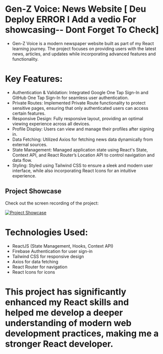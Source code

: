 # Gen-Z Voice: News Website [ Deu Deploy ERROR I Add a vedio For showcasing-- Dont Forget To Check]

- Gen-Z Voice is a modern newspaper website built as part of my React learning journey. The project focuses on providing users with the latest news, articles, and updates while incorporating advanced features and functionality.

# Key Features:

- Authentication & Validation: Integrated Google One Tap Sign-In and GitHub One Tap Sign-In for seamless user authentication.
- Private Routes: Implemented Private Route functionality to protect sensitive pages, ensuring that only authenticated users can access certain features.
- Responsive Design: Fully responsive layout, providing an optimal viewing experience across all devices.
- Profile Display: Users can view and manage their profiles after signing in.
- Data Fetching: Utilized Axios for fetching news data dynamically from external sources.
- State Management: Managed application state using React's State, Context API, and React Router’s Location API to control navigation and data flow.
- Styling: Styled using Tailwind CSS to ensure a sleek and modern user interface, while also incorporating React Icons for an intuitive experience.

## Project Showcase

Check out the screen recording of the project:

[![Project Showcase](https://img.youtube.com/vi/djO634BnDFY/maxresdefault.jpg)](https://www.youtube.com/watch?v=djO634BnDFY)

# Technologies Used:

- ReactJS (State Management, Hooks, Context API)
- Firebase Authentication for user sign-in
- Tailwind CSS for responsive design
- Axios for data fetching
- React Router for navigation
- React Icons for icons

# This project has significantly enhanced my React skills and helped me develop a deeper understanding of modern web development practices, making me a stronger React developer.

